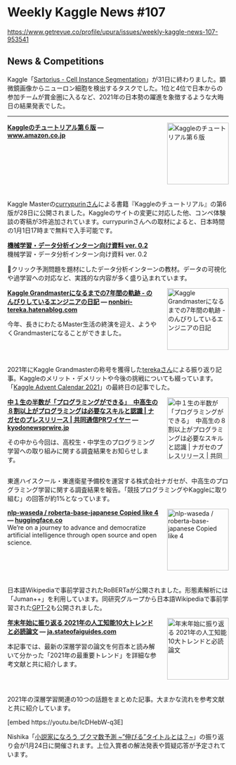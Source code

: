 # Weekly Kaggle News #107
https://www.getrevue.co/profile/upura/issues/weekly-kaggle-news-107-953541
<h3><h2>News &amp; Competitions</h2><p>Kaggle「<a href="https://www.kaggle.com/c/sartorius-cell-instance-segmentation/" target="_blank">Sartorius - Cell Instance Segmentation</a>」が31日に終わりました。顕微鏡画像からニューロン細胞を検出するタスクでした。1位と4位で日本からの参加チームが賞金圏に入るなど、2021年の日本勢の躍進を象徴するような大晦日の結果発表でした。</p></h3>
<hr>
<p>
<img width="140" height="140" alt="Kaggleのチュートリアル第６版" style="float: right; margin-left: 20px; margin-bottom: 20px;" src="https://s3.amazonaws.com/revue/items/images/013/233/791/thumb/41pVEU7fIlL.jpeg?1640871313" />
<strong style='display: block;'><a href="https://www.amazon.co.jp/Kaggle%E3%81%AE%E3%83%81%E3%83%A5%E3%83%BC%E3%83%88%E3%83%AA%E3%82%A2%E3%83%AB%E7%AC%AC6%E7%89%88-%E3%82%AB%E3%83%AC%E3%83%BC%E3%81%A1%E3%82%83%E3%82%93-ebook/dp/B09P87T6L5?utm_campaign=Weekly%20Kaggle%20News&amp;utm_medium=email&amp;utm_source=Revue%20newsletter">Kaggleのチュートリアル第６版</a> &mdash; <a href="https://www.amazon.co.jp/Kaggle%E3%81%AE%E3%83%81%E3%83%A5%E3%83%BC%E3%83%88%E3%83%AA%E3%82%A2%E3%83%AB%E7%AC%AC6%E7%89%88-%E3%82%AB%E3%83%AC%E3%83%BC%E3%81%A1%E3%82%83%E3%82%93-ebook/dp/B09P87T6L5">www.amazon.co.jp</a></strong>
<p><br></p>
</p>
<div style='clear: both;'></div>
<p><p>Kaggle Masterの<a href="https://www.kaggle.com/currypurin" target="_blank">currypurinさん</a>による書籍『Kaggleのチュートリアル』の第6版が28日に公開されました。Kaggleのサイトの変更に対応した他、コンペ体験談の寄稿が3件追加されています。currypurinさんへの取材によると、日本時間の1月1日17時まで無料で入手可能です。</p></p>
<p>
<strong style='display: block;'><a href="https://fan-adn.github.io/ist-textbook-open/?utm_campaign=Weekly%20Kaggle%20News&amp;utm_medium=email&amp;utm_source=Revue%20newsletter">機械学習・データ分析インターン向け資料 ver. 0.2</a></strong>
機械学習・データ分析インターン向け資料 ver. 0.2
</p>
<p><p>クリック予測問題を題材にしたデータ分析インターンの教材。データの可視化や過学習への対応など、実践的な内容が多く盛り込まれています。</p></p>
<p>
<img width="140" height="140" alt="Kaggle Grandmasterになるまでの7年間の軌跡 - のんびりしているエンジニアの日記" style="float: right; margin-left: 20px; margin-bottom: 20px;" src="https://s3.amazonaws.com/revue/items/images/013/181/293/thumb/418YjfYRlhL._SL500_.jpg?1640608901" />
<strong style='display: block;'><a href="https://nonbiri-tereka.hatenablog.com/entry/2021/12/25/221425?utm_campaign=Weekly%20Kaggle%20News&amp;utm_medium=email&amp;utm_source=Revue%20newsletter">Kaggle Grandmasterになるまでの7年間の軌跡 - のんびりしているエンジニアの日記</a> &mdash; <a href="https://nonbiri-tereka.hatenablog.com/entry/2021/12/25/221425">nonbiri-tereka.hatenablog.com</a></strong>
<p>今年、長きにわたるMaster生活の終演を迎え、ようやくGrandmasterになることができました。</p>
</p>
<div style='clear: both;'></div>
<p><p>2021年にKaggle Grandmasterの称号を獲得した<a href="https://www.kaggle.com/tereka" target="_blank">terekaさん</a>による振り返り記事。Kaggleのメリット・デメリットや今後の挑戦についても綴っています。「<a href="https://qiita.com/advent-calendar/2021/kaggle" target="_blank">Kaggle Advent Calendar 2021</a>」の最終日の記事でした。</p></p>
<p>
<img width="140" height="140" alt="中１生の半数が「プログラミングができる」　中高生の８割以上がプログラミングは必要なスキルと認識 | ナガセのプレスリリース | 共同通信PRワイヤー" style="float: right; margin-left: 20px; margin-bottom: 20px;" src="https://s3.amazonaws.com/revue/items/images/013/234/092/thumb/_prw_PI6lg_tt67EcV1.png?1640872855" />
<strong style='display: block;'><a href="https://kyodonewsprwire.jp/release/202112285595?utm_campaign=Weekly%20Kaggle%20News&amp;utm_medium=email&amp;utm_source=Revue%20newsletter">中１生の半数が「プログラミングができる」　中高生の８割以上がプログラミングは必要なスキルと認識 | ナガセのプレスリリース | 共同通信PRワイヤー</a> &mdash; <a href="https://kyodonewsprwire.jp/release/202112285595">kyodonewsprwire.jp</a></strong>
<p>その中から今回は、高校生・中学生のプログラミング学習への取り組みに関する調査結果をお知らせします。</p>
</p>
<div style='clear: both;'></div>
<p><p>東進ハイスクール・東進衛星予備校を運営する株式会社ナガセが、中高生のプログラミング学習に関する調査結果を報告。「競技プログラミングやKaggleに取り組む」の回答が約1%となっています。</p></p>
<p>
<img width="140" height="140" alt="nlp-waseda / roberta-base-japanese Copied like 4" style="float: right; margin-left: 20px; margin-bottom: 20px;" src="https://s3.amazonaws.com/revue/items/images/013/234/270/thumb/v2-2.png?1640874053" />
<strong style='display: block;'><a href="https://huggingface.co/nlp-waseda/roberta-base-japanese?utm_campaign=Weekly%20Kaggle%20News&amp;utm_medium=email&amp;utm_source=Revue%20newsletter">nlp-waseda / roberta-base-japanese Copied like 4</a> &mdash; <a href="https://huggingface.co/nlp-waseda/roberta-base-japanese">huggingface.co</a></strong>
We’re on a journey to advance and democratize artificial intelligence through open source and open science.
</p>
<div style='clear: both;'></div>
<p><p>日本語Wikipediaで事前学習されたRoBERTaが公開されました。形態素解析には「Juman++」を利用しています。同研究グループから日本語Wikipediaで事前学習された<a href="https://huggingface.co/nlp-waseda/gpt2-small-japanese-wikipedia" target="_blank">GPT-2</a>も公開されました。</p></p>
<p>
<img width="140" height="140" alt="年末年始に振り返る 2021年の人工知能10大トレンドと必読論文" style="float: right; margin-left: 20px; margin-bottom: 20px;" src="https://s3.amazonaws.com/revue/items/images/013/246/235/thumb/cover.jpeg?1640916206" />
<strong style='display: block;'><a href="https://ja.stateofaiguides.com/20211230-ai-trends-2021/?utm_campaign=Weekly%20Kaggle%20News&amp;utm_medium=email&amp;utm_source=Revue%20newsletter">年末年始に振り返る 2021年の人工知能10大トレンドと必読論文</a> &mdash; <a href="https://ja.stateofaiguides.com/20211230-ai-trends-2021/">ja.stateofaiguides.com</a></strong>
<p>本記事では、最新の深層学習の論文を何百本と読み解いて分かった「2021年の最重要トレンド」を詳細な参考文献と共に紹介します。</p>
</p>
<div style='clear: both;'></div>
<p><p>2021年の深層学習関連の10つの話題をまとめた記事。大まかな流れを参考文献と共に紹介しています。</p></p>
[embed https://youtu.be/IcDHebW-q3E]
<p><p>Nishika「<a href="https://www.nishika.com/competitions/21/summary" target="_blank">小説家になろう ブクマ数予測 ~”伸びる”タイトルとは？~</a>」の振り返り会が1月24日に開催されます。上位入賞者の解法発表や質疑応答が予定されています。</p></p>

